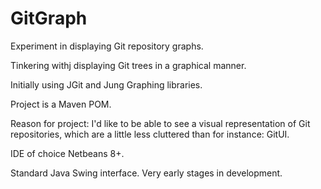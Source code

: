 # GitGraph
Experiment in displaying Git repository graphs.

Tinkering withj displaying Git trees in a graphical manner. 

Initially using JGit and Jung Graphing libraries.

Project is a Maven POM. 

Reason for project: I'd like to be able to see a visual representation of Git repositories, which are a little
less cluttered than for instance: GitUI.

IDE of choice Netbeans 8+.

Standard Java Swing interface. Very early stages in development.

